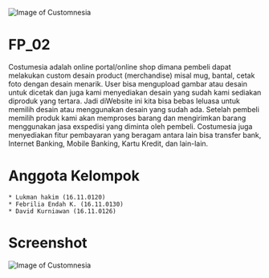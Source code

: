 ![Image of Customnesia](https://github.com/lukmanamikom/FP_02/raw/master/assets/img/costumnesia-fixx.png)
# FP_02
Costumesia adalah online portal/online shop dimana pembeli dapat melakukan custom desain product (merchandise) misal mug, bantal, cetak foto dengan desain menarik. User bisa mengupload gambar atau desain untuk dicetak dan juga kami menyediakan desain yang sudah kami sediakan diproduk yang tertara. Jadi diWebsite ini kita bisa bebas leluasa untuk memilih desain atau menggunakan desain yang sudah ada. Setelah pembeli memilih produk kami akan memproses barang dan mengirimkan barang menggunakan jasa exspedisi yang diminta oleh pembeli. Costumesia juga menyediakan fitur pembayaran yang beragam antara lain bisa transfer bank, Internet Banking, Mobile Banking, Kartu Kredit, dan lain-lain. 

# Anggota Kelompok
```
* Lukman hakim (16.11.0120)
* Febrilia Endah K. (16.11.0130)
* David Kurniawan (16.11.0126)
```

# Screenshot
![Image of Customnesia](https://github.com/lukmanamikom/FP_02/raw/master/assets/img/screenshot.png)